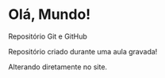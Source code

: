 # Olá, Mundo!
 Repositório Git e GitHub

 Repositório criado durante uma aula gravada!

Alterando diretamente no site.
